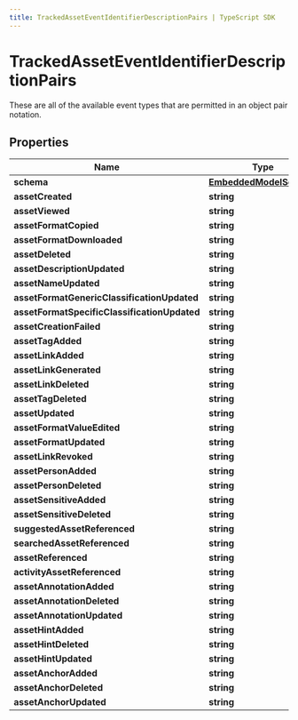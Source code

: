 ```yaml
---
title: TrackedAssetEventIdentifierDescriptionPairs | TypeScript SDK
---
```



# TrackedAssetEventIdentifierDescriptionPairs

These are all of the available event types that are permitted in an object pair notation.

## Properties

Name | Type
------------ | -------------
**schema** | [**EmbeddedModelSchema**](EmbeddedModelSchema)
**assetCreated** | **string**
**assetViewed** | **string**
**assetFormatCopied** | **string**
**assetFormatDownloaded** | **string**
**assetDeleted** | **string**
**assetDescriptionUpdated** | **string**
**assetNameUpdated** | **string**
**assetFormatGenericClassificationUpdated** | **string**
**assetFormatSpecificClassificationUpdated** | **string**
**assetCreationFailed** | **string**
**assetTagAdded** | **string**
**assetLinkAdded** | **string**
**assetLinkGenerated** | **string**
**assetLinkDeleted** | **string**
**assetTagDeleted** | **string**
**assetUpdated** | **string**
**assetFormatValueEdited** | **string**
**assetFormatUpdated** | **string**
**assetLinkRevoked** | **string**
**assetPersonAdded** | **string**
**assetPersonDeleted** | **string**
**assetSensitiveAdded** | **string**
**assetSensitiveDeleted** | **string**
**suggestedAssetReferenced** | **string**
**searchedAssetReferenced** | **string**
**assetReferenced** | **string**
**activityAssetReferenced** | **string**
**assetAnnotationAdded** | **string**
**assetAnnotationDeleted** | **string**
**assetAnnotationUpdated** | **string**
**assetHintAdded** | **string**
**assetHintDeleted** | **string**
**assetHintUpdated** | **string**
**assetAnchorAdded** | **string**
**assetAnchorDeleted** | **string**
**assetAnchorUpdated** | **string**



